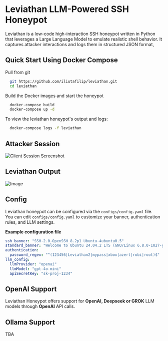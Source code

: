 # Leviathan LLM-Powered SSH Honeypot                                              

Leviathan is a low-code high-interaction SSH honeypot written in Python that leverages a Large Language Model to emulate realistic shell behavior. It captures attacker interactions and logs them in structured JSON format,

## Quick Start Using Docker Compose

Pull from git

```bash
  git https://github.com/iliutafilip/leviathan.git
  cd leviathan
```

Build the Docker images and start the honeypot

```bash
  docker-compose build
  docker-compose up -d
```
To view the leviathan honeypot's output and logs:
```bash
  docker-compose logs -f leviathan
```

## Attacker Session

![Client Session Screenshot](https://github.com/user-attachments/assets/6ac4b158-b6d7-4e23-8dc9-fa3e66277ae2)

## Leviathan Output

![Image](https://github.com/user-attachments/assets/f1ee77fb-b40a-40be-accc-ecbe0f6344c1)

## Config

Leviathan honeypot can be configured via the `configs/config.yaml` file.  
You can edit `configs/config.yaml` to customize your banner, authentication rules, and LLM settings.

**Example configuration file**

```yaml
ssh_banner: "SSH-2.0-OpenSSH_8.2p1 Ubuntu-4ubuntu0.5"
standard_banner: "Welcome to Ubuntu 24.04.2 LTS (GNU/Linux 6.8.0-1027-generic x86_64)\r\n* Documentation:  https://help.ubuntu.com\r\n* Management:     https://landscape.canonical.com\r\n* Support:        https://ubuntu.com/pro\r\n"
authentication:
  password_regex: "^(123456|Leviathan2|mypass|xbox|azert|robi|root)$"
llm_config:
  llmProvider: "openai"
  llmModel: "gpt-4o-mini"
  apiSecretKey: "sk-proj-1234"
```

## OpenAI Support

Leviathan Honeypot offers support for **OpenAI, Deepseek or GROK** LLM models through **OpenAI** API calls.

## Ollama Support

TBA
